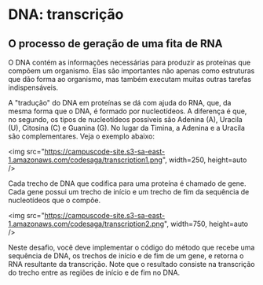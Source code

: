 # DNA: transcrição

## O processo de geração de uma fita de RNA

O DNA contém as informações necessárias para produzir as proteínas que compõem
um  organismo. Elas são importantes não apenas como estruturas que dão forma ao
organismo, mas também executam muitas outras tarefas indispensáveis.

A "tradução" do DNA em proteínas se dá com ajuda do RNA, que, da mesma forma que
o DNA, é formado por nucleotídeos. A diferença é que, no segundo, os tipos de
nucleotídeos possíveis são Adenina (A), Uracila (U), Citosina (C) e Guanina (G).
No lugar da Timina, a Adenina e a Uracila são complementares. Veja o exemplo
abaixo:

<img src="https://campuscode-site.s3-sa-east-1.amazonaws.com/codesaga/transcription1.png", width=250, height=auto />

Cada trecho de DNA que codifica para uma proteína é chamado de gene. Cada gene
possui um trecho de início e um trecho de fim da sequência de nucleotídeos que o
compõe.

<img src="https://campuscode-site.s3-sa-east-1.amazonaws.com/codesaga/transcription2.png", width=750, height=auto />

Neste desafio, você deve implementar o código do método que recebe uma sequência
de DNA, os trechos de início e de fim de um gene, e retorna o RNA resultante
da transcrição. Note que o resultado consiste na transcrição do trecho entre as
regiões de início e de fim no DNA.
